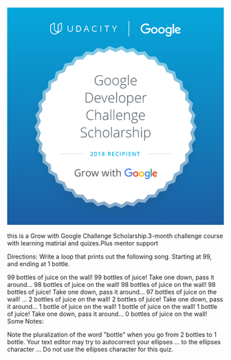 ![Alt text](GoogleScholarship.png?raw=true "Badge")

this is a Grow with Google Challenge Scholarship.3-month challenge course  
with learning matirial and quizes.Plus mentor support  

Directions:
Write a loop that prints out the following song. Starting at 99, and ending at 1 bottle.

99 bottles of juice on the wall! 99 bottles of juice! Take one down, pass it around... 98 bottles of juice on the wall!
98 bottles of juice on the wall! 98 bottles of juice! Take one down, pass it around... 97 bottles of juice on the wall!
...
2 bottles of juice on the wall! 2 bottles of juice! Take one down, pass it around... 1 bottle of juice on the wall!
1 bottle of juice on the wall! 1 bottle of juice! Take one down, pass it around... 0 bottles of juice on the wall!
Some Notes:

Note the pluralization of the word "bottle" when you go from 2 bottles to 1 bottle.
Your text editor may try to autocorrect your ellipses ... to the ellipses character … Do not use the ellipses character for this quiz.
